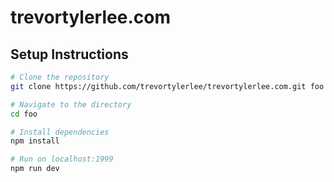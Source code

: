 # trevortylerlee.com

## Setup Instructions

```zsh
# Clone the repository
git clone https://github.com/trevortylerlee/trevortylerlee.com.git foo

# Navigate to the directory
cd foo

# Install dependencies
npm install

# Run on localhost:1999
npm run dev
```

